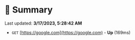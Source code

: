 # 📖 Summary
Last updated: **3/17/2023, 5:28:42 AM**

- `GET` [https://google.com](https://google.com) - **Up** (169ms)
